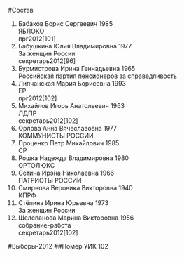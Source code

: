 #Состав
1. Бабаков Борис Сергеевич 1985   
    ЯБЛОКО  
    прг2012[101]
2. Бабушкина Юлия Владимировна 1977   
    За женщин России  
    секретарь2012[96]
3. Бурмистрова Ирина Геннадьевна 1965   
    Российская партия пенсионеров за справедливость
4. Липчанская Мария Борисовна 1993   
    ЕР  
    прг2012[102]
5. Михайлов Игорь Анатольевич 1963   
    ЛДПР  
    секретарь2012[102]
6. Орлова Анна Вячеславовна 1977   
    КОММУНИСТЫ РОССИИ
7. Проценко Петр Михайлович 1985   
    СР
8. Рошка Надежда Владимировна 1980   
    ОРТОЛЮКС
9. Сетина Ирэна Николаевна 1966   
    ПАТРИОТЫ РОССИИ
10. Смирнова Вероника Викторовна 1940   
    КПРФ
11. Стёпина Ирина Юрьевна 1973   
    За женщин России
12. Шелепанова Марина Викторовна 1956   
    собрание-работа  
    секретарь2012[102]

#Выборы-2012
##Номер УИК
102